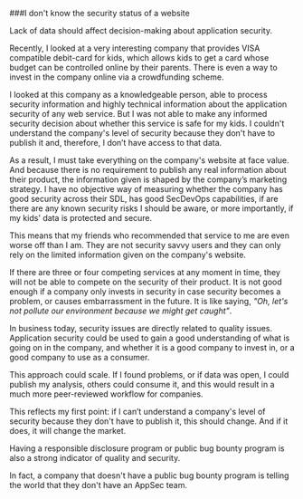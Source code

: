 ###I don't know the security status of a website

Lack of data should affect decision-making about application security.

Recently, I looked at a very interesting company that provides VISA compatible debit-card for kids, which allows kids to get a card whose budget can be controlled online by their parents. There is even a way to invest in the company online via a crowdfunding scheme.

I looked at this company as a knowledgeable person, able to process security information and highly technical information about the application security of any web service. But I was not able to make any informed security decision about whether this service is safe for my kids. I couldn't understand the company's level of security because they don't have to publish it and, therefore, I don’t have access to that data.

As a result, I must take everything on the company's website at face value. And because there is no requirement to publish any real information about their product, the information given is shaped by the company’s marketing strategy. I have no objective way of measuring whether the company has good security across their SDL, has good SecDevOps capabilities, if are there are any known security risks I should be aware, or more importantly, if my kids' data is protected and secure.

This means that my friends who recommended that service to me are even worse off than I am. They are not security savvy users and they can only rely on the limited information given on the company's website.

If there are three or four competing services at any moment in time, they will not be able to compete on the security of their product. It is not good enough if a company only invests in security in case security becomes a problem, or causes embarrassment in the future.  It is like saying, _"Oh, let's not pollute our environment because we might get caught"_.  

In business today, security issues are directly related to quality issues. Application security could be used to gain a good understanding of what is going on in the company, and whether it is a good company to invest in, or a good company to use as a consumer.

This approach could scale. If I found problems, or if data was open, I could publish my analysis, others could consume it, and this would result in a much more peer-reviewed workflow for companies.

This reflects my first point:  if I can’t understand a company's level of security because they don't have to publish it, this should change. And if it does, it will change the market.

Having a responsible disclosure program or public bug bounty program is also a strong indicator of quality and security.

In fact, a company that doesn't have a public bug bounty program is telling the world that they don't have an AppSec team.
